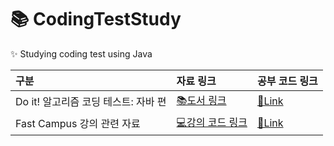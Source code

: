 # 📚 CodingTestStudy
✨ Studying coding test using Java

| 구분 | 자료 링크 | 공부 코드 링크 |
|:------|:------|:------|
| Do it! 알고리즘 코딩 테스트: 자바 편 | [📚도서 링크](http://www.kyobobook.co.kr/product/detailViewKor.laf?mallGb=KOR&ejkGb=KOR&barcode=9791163030072) | [🔗Link](https://github.com/tigowler/CodingTestStudy/tree/main/src/Doit) |
| Fast Campus 강의 관련 자료 | [💻강의 코드 링크](https://github.com/rhs0266/FastCampus) | [🔗Link](https://github.com/tigowler/CodingTestStudy/tree/main/src/Lecture) |

